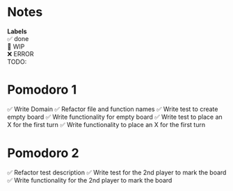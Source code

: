 # Notes

**Labels**  
✅ done  
🚧 WIP  
❌ ERROR  
TODO:

# Pomodoro 1

✅ Write Domain
✅ Refactor file and function names
✅ Write test to create empty board
✅ Write functionality for empty board
✅ Write test to place an X for the first turn
✅ Write functionality to place an X for the first turn

# Pomodoro 2

✅ Refactor test description
✅ Write test for the 2nd player to mark the board
✅ Write functionality for the 2nd player to mark the board
